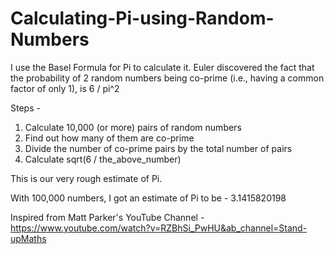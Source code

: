 # Calculating-Pi-using-Random-Numbers

I use the Basel Formula for Pi to calculate it. Euler discovered the fact that the probability of 2 random numbers being co-prime (i.e., having a common factor of only 1), is 6 / pi^2

Steps - 
1. Calculate 10,000 (or more) pairs of random numbers
2. Find out how many of them are co-prime
3. Divide the number of co-prime pairs by the total number of pairs
4. Calculate sqrt(6 / the_above_number)

This is our very rough estimate of Pi.

With 100,000 numbers, I got an estimate of Pi to be - 3.1415820198




Inspired from Matt Parker's YouTube Channel - https://www.youtube.com/watch?v=RZBhSi_PwHU&ab_channel=Stand-upMaths
